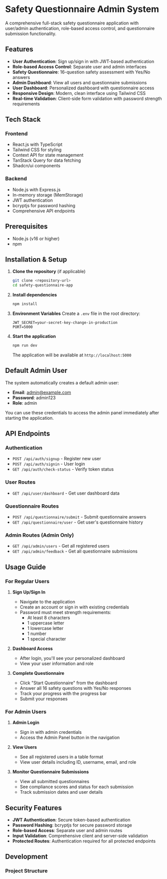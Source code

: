 # Safety Questionnaire Admin System

A comprehensive full-stack safety questionnaire application with user/admin authentication, role-based access control, and questionnaire submission functionality.

## Features

- **User Authentication**: Sign up/sign in with JWT-based authentication
- **Role-based Access Control**: Separate user and admin interfaces
- **Safety Questionnaire**: 16-question safety assessment with Yes/No answers
- **Admin Dashboard**: View all users and questionnaire submissions
- **User Dashboard**: Personalized dashboard with questionnaire access
- **Responsive Design**: Modern, clean interface using Tailwind CSS
- **Real-time Validation**: Client-side form validation with password strength requirements

## Tech Stack

### Frontend
- React.js with TypeScript
- Tailwind CSS for styling
- Context API for state management
- TanStack Query for data fetching
- Shadcn/ui components

### Backend
- Node.js with Express.js
- In-memory storage (MemStorage)
- JWT authentication
- bcryptjs for password hashing
- Comprehensive API endpoints

## Prerequisites

- Node.js (v16 or higher)
- npm

## Installation & Setup

1. **Clone the repository** (if applicable)
   ```bash
   git clone <repository-url>
   cd safety-questionnaire-app
   ```

2. **Install dependencies**
   ```bash
   npm install
   ```

3. **Environment Variables**
   Create a `.env` file in the root directory:
   ```env
   JWT_SECRET=your-secret-key-change-in-production
   PORT=5000
   ```

4. **Start the application**
   ```bash
   npm run dev
   ```

   The application will be available at `http://localhost:5000`

## Default Admin User

The system automatically creates a default admin user:
- **Email**: admin@example.com
- **Password**: admin123
- **Role**: admin

You can use these credentials to access the admin panel immediately after starting the application.

## API Endpoints

### Authentication
- `POST /api/auth/signup` - Register new user
- `POST /api/auth/signin` - User login
- `GET /api/auth/check-status` - Verify token status

### User Routes
- `GET /api/user/dashboard` - Get user dashboard data

### Questionnaire Routes
- `POST /api/questionnaire/submit` - Submit questionnaire answers
- `GET /api/questionnaire/user` - Get user's questionnaire history

### Admin Routes (Admin Only)
- `GET /api/admin/users` - Get all registered users
- `GET /api/admin/feedback` - Get all questionnaire submissions

## Usage Guide

### For Regular Users

1. **Sign Up/Sign In**
   - Navigate to the application
   - Create an account or sign in with existing credentials
   - Password must meet strength requirements:
     - At least 8 characters
     - 1 uppercase letter
     - 1 lowercase letter
     - 1 number
     - 1 special character

2. **Dashboard Access**
   - After login, you'll see your personalized dashboard
   - View your user information and role

3. **Complete Questionnaire**
   - Click "Start Questionnaire" from the dashboard
   - Answer all 16 safety questions with Yes/No responses
   - Track your progress with the progress bar
   - Submit your responses

### For Admin Users

1. **Admin Login**
   - Sign in with admin credentials
   - Access the Admin Panel button in the navigation

2. **View Users**
   - See all registered users in a table format
   - View user details including ID, username, email, and role

3. **Monitor Questionnaire Submissions**
   - View all submitted questionnaires
   - See compliance scores and status for each submission
   - Track submission dates and user details

## Security Features

- **JWT Authentication**: Secure token-based authentication
- **Password Hashing**: bcryptjs for secure password storage
- **Role-based Access**: Separate user and admin routes
- **Input Validation**: Comprehensive client and server-side validation
- **Protected Routes**: Authentication required for all protected endpoints

## Development

### Project Structure
